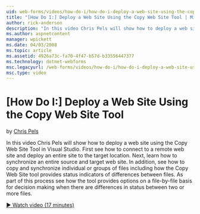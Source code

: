 ```yaml
---
uid: web-forms/videos/how-do-i/how-do-i-deploy-a-web-site-using-the-copy-web-site-tool
title: "[How Do I:] Deploy a Web Site Using the Copy Web Site Tool | Microsoft Docs"
author: rick-anderson
description: "In this video Chris Pels will show how to deploy a web site using the Copy Web Site Tool in Visual Studio. First see how to connect to a remote web site and..."
ms.author: aspnetcontent
manager: wpickett
ms.date: 04/03/2008
ms.topic: article
ms.assetid: 4926a73c-fa70-4f47-b57d-b33556447377
ms.technology: dotnet-webforms
msc.legacyurl: /web-forms/videos/how-do-i/how-do-i-deploy-a-web-site-using-the-copy-web-site-tool
msc.type: video
---
```

[How Do I:] Deploy a Web Site Using the Copy Web Site Tool
====================
by [Chris Pels](https://twitter.com/chrispels)

In this video Chris Pels will show how to deploy a web site using the Copy Web Site Tool in Visual Studio. First see how to connect to a remote web site and deploy an entire site to the target location. Next, learn how to synchronize an entire source and target web site. In addition, see how to copy and synchronize individual or groups of files including how the Copy Web Site tool provides status indicators of differences between files. As part of this process see how the tool provides options on a file-by-file basis for decision making when there are differences in status between two or more files.

[&#9654; Watch video (17 minutes)](https://channel9.msdn.com/Blogs/ASP-NET-Site-Videos/how-do-i-deploy-a-web-site-using-the-copy-web-site-tool)
